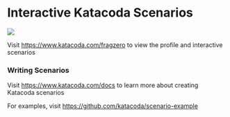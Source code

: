 # Interactive Katacoda Scenarios

[![](http://shields.katacoda.com/katacoda/fragzero/count.svg)](https://www.katacoda.com/fragzero "Get your profile on Katacoda.com")

Visit https://www.katacoda.com/fragzero to view the profile and interactive scenarios

### Writing Scenarios
Visit https://www.katacoda.com/docs to learn more about creating Katacoda scenarios

For examples, visit https://github.com/katacoda/scenario-example
